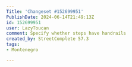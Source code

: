 ```yaml
---
Title: 'Changeset #152699951'
PublishDate: 2024-06-14T21:49:13Z
id: 152699951
user: LazyToucan
comment: Specify whether steps have handrails
created_by: StreetComplete 57.3
tags:
- Montenegro

---
```

